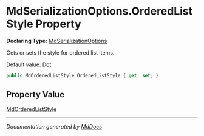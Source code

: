 # MdSerializationOptions.OrderedListStyle Property

**Declaring Type:** [MdSerializationOptions](../index.md)

Gets or sets the style for ordered list items.

Default value: Dot.

```csharp
public MdOrderedListStyle OrderedListStyle { get; set; }
```

## Property Value

[MdOrderedListStyle](../../MdOrderedListStyle/index.md)

___

*Documentation generated by [MdDocs](https://github.com/ap0llo/mddocs)*
